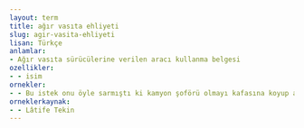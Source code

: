 ```yaml
---
layout: term
title: ağır vasıta ehliyeti
slug: agir-vasita-ehliyeti
lisan: Türkçe
anlamlar:
- Ağır vasıta sürücülerine verilen aracı kullanma belgesi
ozellikler:
- - isim
ornekler:
- - Bu istek onu öyle sarmıştı ki kamyon şoförü olmayı kafasına koyup ağır vasıta ehliyeti bile almıştı.
orneklerkaynak:
- - Lâtife Tekin
---
```

